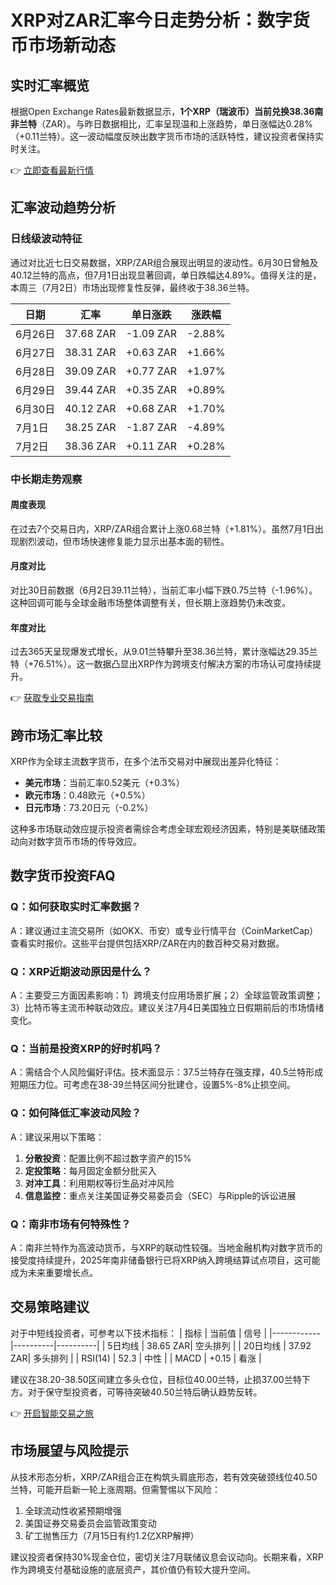 # XRP对ZAR汇率今日走势分析：数字货币市场新动态

## 实时汇率概览
根据Open Exchange Rates最新数据显示，**1个XRP（瑞波币）当前兑换38.36南非兰特**（ZAR）。与昨日数据相比，汇率呈现温和上涨趋势，单日涨幅达0.28%（+0.11兰特）。这一波动幅度反映出数字货币市场的活跃特性，建议投资者保持实时关注。

👉 [立即查看最新行情](https://bit.ly/okx_welcome)

## 汇率波动趋势分析
### 日线级波动特征
通过对比近七日交易数据，XRP/ZAR组合展现出明显的波动性。6月30日曾触及40.12兰特的高点，但7月1日出现显著回调，单日跌幅达4.89%。值得关注的是，本周三（7月2日）市场出现修复性反弹，最终收于38.36兰特。

| 日期       | 汇率      | 单日涨跌  | 涨跌幅  |
|------------|-----------|-----------|---------|
| 6月26日    | 37.68 ZAR | -1.09 ZAR | -2.88%  |
| 6月27日    | 38.31 ZAR | +0.63 ZAR | +1.66%  |
| 6月28日    | 39.09 ZAR | +0.77 ZAR | +1.97%  |
| 6月29日    | 39.44 ZAR | +0.35 ZAR | +0.89%  |
| 6月30日    | 40.12 ZAR | +0.68 ZAR | +1.70%  |
| 7月1日     | 38.25 ZAR | -1.87 ZAR | -4.89%  |
| 7月2日     | 38.36 ZAR | +0.11 ZAR | +0.28%  |

### 中长期走势观察
#### 周度表现
在过去7个交易日内，XRP/ZAR组合累计上涨0.68兰特（+1.81%）。虽然7月1日出现剧烈波动，但市场快速修复能力显示出基本面的韧性。

#### 月度对比
对比30日前数据（6月2日39.11兰特），当前汇率小幅下跌0.75兰特（-1.96%）。这种回调可能与全球金融市场整体调整有关，但长期上涨趋势仍未改变。

#### 年度对比
过去365天呈现爆发式增长，从9.01兰特攀升至38.36兰特，累计涨幅达29.35兰特（+76.51%）。这一数据凸显出XRP作为跨境支付解决方案的市场认可度持续提升。

👉 [获取专业交易指南](https://bit.ly/okx_welcome)

## 跨市场汇率比较
XRP作为全球主流数字货币，在多个法币交易对中展现出差异化特征：
- **美元市场**：当前汇率0.52美元（+0.3%）
- **欧元市场**：0.48欧元（+0.5%）
- **日元市场**：73.20日元（-0.2%）

这种多市场联动效应提示投资者需综合考虑全球宏观经济因素，特别是美联储政策动向对数字货币市场的传导效应。

## 数字货币投资FAQ

### Q：如何获取实时汇率数据？
A：建议通过主流交易所（如OKX、币安）或专业行情平台（CoinMarketCap）查看实时报价。这些平台提供包括XRP/ZAR在内的数百种交易对数据。

### Q：XRP近期波动原因是什么？
A：主要受三方面因素影响：1）跨境支付应用场景扩展；2）全球监管政策调整；3）比特币等主流币种联动效应。建议关注7月4日美国独立日假期前后的市场情绪变化。

### Q：当前是投资XRP的好时机吗？
A：需结合个人风险偏好评估。技术面显示：37.5兰特存在强支撑，40.5兰特形成短期压力位。可考虑在38-39兰特区间分批建仓，设置5%-8%止损空间。

### Q：如何降低汇率波动风险？
A：建议采用以下策略：
1. **分散投资**：配置比例不超过数字资产的15%
2. **定投策略**：每月固定金额分批买入
3. **对冲工具**：利用期权等衍生品对冲风险
4. **信息监控**：重点关注美国证券交易委员会（SEC）与Ripple的诉讼进展

### Q：南非市场有何特殊性？
A：南非兰特作为高波动货币，与XRP的联动性较强。当地金融机构对数字货币的接受度持续提升，2025年南非储备银行已将XRP纳入跨境结算试点项目，这可能成为未来重要增长点。

## 交易策略建议
对于中短线投资者，可参考以下技术指标：
| 指标       | 当前值   | 信号     |
|------------|----------|----------|
| 5日均线    | 38.65 ZAR| 空头排列 |
| 20日均线   | 37.92 ZAR| 多头排列 |
| RSI(14)    | 52.3     | 中性     |
| MACD       | +0.15    | 看涨     |

建议在38.20-38.50区间建立多头仓位，目标位40.00兰特，止损37.00兰特下方。对于保守型投资者，可等待突破40.50兰特后确认趋势反转。

👉 [开启智能交易之旅](https://bit.ly/okx_welcome)

## 市场展望与风险提示
从技术形态分析，XRP/ZAR组合正在构筑头肩底形态，若有效突破颈线位40.50兰特，可能开启新一轮上涨周期。但需警惕以下风险：
1. 全球流动性收紧预期增强
2. 美国证券交易委员会监管政策变动
3. 矿工抛售压力（7月15日有约1.2亿XRP解押）

建议投资者保持30%现金仓位，密切关注7月联储议息会议动向。长期来看，XRP作为跨境支付基础设施的底层资产，其价值仍有较大提升空间。